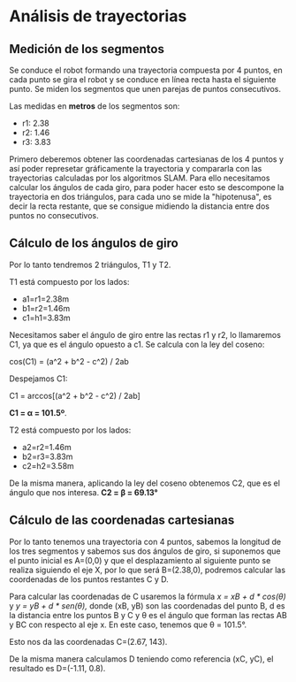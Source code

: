 # Análisis de trayectorias

## Medición de los segmentos
Se conduce el robot formando una trayectoria compuesta por 4 puntos, en cada punto se gira el robot y se conduce en línea recta hasta el siguiente punto. 
Se miden los segmentos que unen parejas de puntos consecutivos. 

Las medidas en **metros** de los segmentos son:

- r1: 2.38
- r2: 1.46
- r3: 3.83

Primero deberemos obtener las coordenadas cartesianas de los 4 puntos y así poder represetar gráficamente la trayectoria y compararla con las trayectorias calculadas por los algoritmos SLAM. Para ello 
necesitamos calcular los ángulos de cada giro, para poder hacer esto se descompone la trayectoria en dos triángulos, para cada uno se mide la "hipotenusa", es decir la recta restante, que se consigue midiendo 
la distancia entre dos puntos no consecutivos.

## Cálculo de los ángulos de giro

Por lo tanto tendremos 2 triángulos, T1 y T2.

T1 está compuesto por los lados:
- a1=r1=2.38m 
- b1=r2=1.46m
- c1=h1=3.83m

Necesitamos saber el ángulo de giro entre las rectas r1 y r2, lo llamaremos C1, ya que es el ángulo opuesto a c1. Se calcula con la ley del coseno:

cos(C1) = (a^2 + b^2 - c^2) / 2ab

Despejamos C1: 

C1 = arccos[(a^2 + b^2 - c^2) / 2ab]

**C1 = &alpha; = 101.5º**. 

T2 está compuesto por los lados:
- a2=r2=1.46m
- b2=r3=3.83m
- c2=h2=3.58m

De la misma manera, aplicando la ley del coseno obtenemos C2, que es el ángulo que nos interesa. **C2 = &beta; = 69.13°**


## Cálculo de las coordenadas cartesianas

Por lo tanto tenemos una trayectoria con 4 puntos, sabemos la longitud de los tres segmentos y sabemos sus dos ángulos de giro, si suponemos que el punto inicial es A=(0,0) y que el desplazamiento al siguiente punto se 
realiza siguiendo el eje X, por lo que será B=(2.38,0), podremos calcular las coordenadas de los puntos restantes C y D.

Para calcular las coordenadas de C usaremos la fórmula *x = xB + d * cos(θ)*  y *y = yB + d * sen(θ),* donde (xB, yB) son las coordenadas del punto B,
d es la distancia entre los puntos B y C y θ es el ángulo que forman las rectas AB y BC con respecto al eje x. En este caso, tenemos que θ = 101.5°.

Esto nos da las coordenadas C=(2.67, 143).

De la misma manera calculamos D teniendo como referencia (xC, yC), el resultado es D=(-1.11, 0.8).



